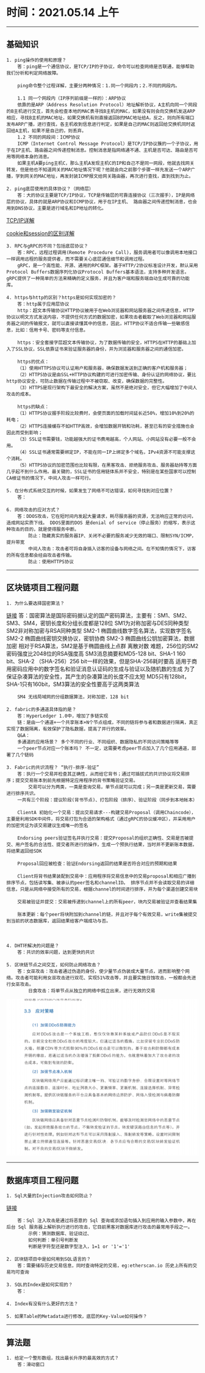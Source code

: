 # 时间：2021.05.14 上午

----

## 基础知识

    1. ping操作的使用和原理？
        答：ping是一个通信协议，是TCP/IP的子协议，命令可以检查网络是否联通，能够帮助我们分析和判定网络故障。

        ping命令整个过程详解，主要分两种情况：1.同一个网段内；2.不同的网段内。

        1.1 同一个网段内（IP序列前缀是一样的）：ARP协议
        依靠的是ARP（Address Resolution Protocol）地址解析协议，A主机向同一个网段的B主机进行交互，首先会检查本地的MAC表寻找B主机的MAC，如果没有则会向交换机发送ARP相应，寻找B主机的MAC地址，如果交换机有则直接返回B的MAC地址给A，反之，则向所有端口发布ARP广播，进行查找，各主机收到信息进行判定，如果是自己的MAC则返回给交换机同时返回给A主机，如果不是自己的，则丢弃。
        1.2 不同的网段间：ICMP协议
        ICMP（Internet Control Message Protocol）是TCP/IP协议簇的一个子协议，用于在IP主机、路由器之间传递控制消息。控制消息是指网络通不通、主机是否可达、路由是否可用等网络本身的消息。
        如果主机A要ping主机C，那么主机A发现主机C的IP和自己不是同一网段，他就去找网关转发，但是他也不知道网关的MAC地址情况下呢？他就会向之前那个步骤一样先发送一个ARP广播，学到网关的MAC地址，再发封装ICMP报文给网关路由器，再次进行查找，直到找到为止。

    2. ping底层使用的具体协议？（网络层）
        答：大的协议主要是TCP/IP协议，TCP是传输层的可靠连接协议（三次握手），IP是网络层的协议，具体的就是ARP协议和ICMP协议，用于在IP主机、 路由器之间传递控制消息，也会用到DNS协议，主要是进行域名和IP地址的转化。

[TCP/IP详解](https://www.huaweicloud.com/articles/8b7799c3bc64b54e79db3b8603ad5a12.html)

[cookie和session的区别详解](https://www.cnblogs.com/shiyangxt/articles/1305506.html)

    3. RPC与gRPC的不同？包括底层协议？
        答：RPC，远程过程调用(Remote Procedure Call)，服务调用者可以像调用本地接口一样调用远程的服务提供者，而不需要关心底层通信细节和调用过程。
        gRPC，是一个高性能、开源、通用的RPC框架。基于HTTP/2协议标准设计开发，默认采用Protocol Buffers数据序列化协议Protocol Buffers基本语法，支持多种开发语言。gRPC提供了一种简单的方法来精确的定义服务，并且为客户端和服务端自动生成可靠的功能库。

    4. https与http的区别？https是如何实现加密的？
        答：http属于应用层协议
        http：超文本传输协议HTTP协议被用于在Web浏览器和网站服务器之间传递信息，HTTP协议以明文方式发送内容，不提供任何方式的数据加密，如果攻击者截取了Web浏览器和网站服务器之间的传输报文，就可以直接读懂其中的信息，因此，HTTP协议不适合传输一些敏感信息，比如：信用卡号、密码等支付信息。

        https：安全套接字层超文本传输协议，为了数据传输的安全，HTTPS在HTTP的基础上加入了SSL协议，SSL依靠证书来验证服务器的身份，并为浏览器和服务器之间的通信加密。

        https的优点：
        （1）使用HTTPS协议可认证用户和服务器，确保数据发送到正确的客户机和服务器；
        （2）HTTPS协议是由SSL+HTTP协议构建的可进行加密传输、身份认证的网络协议，要比http协议安全，可防止数据在传输过程中不被窃取、改变，确保数据的完整性。
        （3）HTTPS是现行架构下最安全的解决方案，虽然不是绝对安全，但它大幅增加了中间人攻击的成本。

        https的缺点：
        （1）HTTPS协议握手阶段比较费时，会使页面的加载时间延长近50%，增加10%到20%的耗电；
        （2）HTTPS连接缓存不如HTTP高效，会增加数据开销和功耗，甚至已有的安全措施也会因此而受到影响；
        （3）SSL证书需要钱，功能越强大的证书费用越高，个人网站、小网站没有必要一般不会用。
        （4）SSL证书通常需要绑定IP，不能在同一IP上绑定多个域名，IPv4资源不可能支撑这个消耗。
        （5）HTTPS协议的加密范围也比较有限，在黑客攻击、拒绝服务攻击、服务器劫持等方面几乎起不到什么作用。最关键的，SSL证书的信用链体系并不安全，特别是在某些国家可以控制CA根证书的情况下，中间人攻击一样可行。

    5. 在分布式系统交互的时候，如果发生了网络不可达错误，如何寻找到对应位置？
        答：
    
    6. 网络攻击的应对方式？
        答：DDOS攻击，它在短时间内发起大量请求，耗尽服务器的资源，无法响应正常的访问，造成网站实质下线。 DDOS里面的DOS 是denial of service（停止服务）的缩写，表示这种攻击的目的，就是使得服务中断。
            防止：隐藏真实的服务器IP、关闭不必要的服务减少无效的端口、限制SYN/ICMP，提升带宽
            中间人攻击：攻击者可将自身插入访客的设备与网络之间。在不知情的情况下，访客的所有信息都会经由攻击者传输。
            防止：使用HTTPS协议

----

## 区块链项目工程问题

    1. 为什么要选择国密算法？
   [链接](https://zhuanlan.zhihu.com/p/132352160)
        答：国密算法是国际密码据认定的国产密码算法，主要有：SM1、SM2、SM3、SM4，密钥长度和分组长度都是128位
        SM1为对称加密与DES同种类型
        SM2非对称加密与RSA同种类型
            SM2-1 椭圆曲线数字签名算法，实现数字签名
            SM2-2 椭圆曲线密钥交换协议，密钥协商
            SM2-3 椭圆曲线公钥加密算法，数据加密
            相对于RSA算法，SM2是基于椭圆曲线上点群 离散对数 难题，256位的SM2密码强度比2048位的RSA强度高
        SM3消息摘要和MD5-128 bit、SHA-1 160 bit、SHA-2 （SHA-256）256 bit一样的效果，但是SHA-256耗时要高
            适用于商用密码应用中的数字签名和验证消息认证码的生成与验证以及随机数的生成
            为了保证杂凑算法的安全性，其产生的杂凑算法的长度不应太短
            MD5只有128bit，SHA-1只有160bit，SM3算法的安全性要高于这两类算法

        SM4 无线局域网的分组数据算法，对称加密，128 bit

    2. fabric的多通道具体指的是？
        答：HyperLedger 1.0中，增加了多链实现
        链：是由一个通道+一个共享账本+N个节点组成，不同的链将参与者和数据进行隔离，真正实现了数据隔离，有效保护了隐私数据，提高了并行的效率。
        Q&A：
        多通道的应用场景？ 多个不同的行业、不同组织、数据隐私的不同访问策略等等
        一个peer节点对应一个账本吗？ 不一定，这需要考虑peer节点加入了几个应用通道，部署了几个链码

    3. Fabric的共识流程？ “执行-排序-验证”
        答：执行一个交易并检查其正确性，从而给它背书；通过可插拔式的共识协议将交易排序；提交交易账本到前先根据特定应用程序的背书策略验证交易。
            交易可以分为两类，一类是查询交易，单节点就可以完成；另一类是更新交易，需要进行排序共识。
        一共有三个阶段：提议阶段(背书节点)、打包阶段（排序）、验证阶段（同步到本地帐本）

        ClientA 初始化一个交易：提出交易请求---构建交易Proposal（调用Chaincode），主要是利用SDK中间件，将交易打包为合适的架构格式（通过gRPC的协议缓冲区），并采用用户的加密凭证为该交易建议生成唯一的签名

        Endorsing peers验证签名并执行交易：提交Proposal的组织正确性、交易是否被提交、用户签名的合法性、提交者所进行的操作，生成一个预执行结果，当时并不更新账本数据，将结果返回给SDK

        Proposal回应被检查：验证Endorsing返回的结果是否符合对应的预期和结果

        Client将背书结果装配到交易中：应用程序将交易信息中的交易proposal和相应广播到排序节点，包括读写集、被承认的peer签名和channelID。 排序节点并不会读取交易的详细信息，只是从网络中接受所有的交易，根据channel的时间进行排序，并为每个渠道创建交易块

        交易被验证并提交：交易被传递到channel上的所有peer，块内交易被验证并查看结果集

        账本更新：每个peer将块附加到channel的链，并且对于每个有效交易，write集被提交到当前的状态数据库，返回结果给客户端成功与否。


            
    4. DHT环解决的问题是？
        答：共识的效率问题，达到更快的共识

    5. 区块链节点之间交互，如何防止网络攻击？
        答：女巫攻击：攻击者通过伪造的身份，使少量节点伪装成大量节点，进而影响整个网络。攻击者可能利用女巫攻击进行双花、实现51%攻击等，并且要实施日蚀攻击，一般都会先进行女巫攻击。
            日食攻击：将单节点从独立的网络中孤立出来，进行无效的交易

![...](./photo/ddos.png)

----

## 数据库项目工程问题

    1. Sql大量的Injection攻击如何防止？
   [链接](https://www.jianshu.com/p/078df7a35671)

        答：Sql 注入攻击是通过将恶意的 Sql 查询或添加语句插入到应用的输入参数中，再在后台 Sql 服务器上解析执行进行的攻击，它目前黑客对数据库进行攻击的最常用手段之一。
            示例：猜测数据库、验证绕过、
            如何判断：单引号判断发
            判断是字符型还是数字型注入，1=1 or '1'='1'

    2. 区块链项目中是如何用到SQL语言的？
        答：需要储存历史交易信息，同时查询特定的交易，eg:etherscan.io 历史上所有的交易均可查询

    3. SQL的Index是如何实现的？
        答：

    4. Index有没有什么更好的方法？

    5. 如果Table的Metadata进行修改，底层的Key-Value如何操作？

----

## 算法题

    1. 给定一个整形数组，找出最长升序的最高效的方式？
        答：滑动窗口
